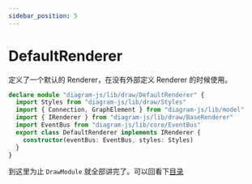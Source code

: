 ```yaml
---
sidebar_position: 5
---
```


# DefaultRenderer

定义了一个默认的 Renderer，在没有外部定义 Renderer 的时候使用。

```ts {23}
declare module "diagram-js/lib/draw/DefaultRenderer" {
  import Styles from "diagram-js/lib/draw/Styles"
  import { Connection, GraphElement } from "diagram-js/lib/model"
  import { IRenderer } from "diagram-js/lib/draw/BaseRenderer"
  import EventBus from "diagram-js/lib/core/EventBus"
  export class DefaultRenderer implements IRenderer {
    constructor(eventBus: EventBus, styles: Styles)
  }
}
```

到这里为止 `DrawModule` 就全部讲完了。可以回看下[目录](./index.md)
